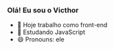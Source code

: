### Olá! Eu sou o Victhor

- 🔭 Hoje trabalho como front-end
- 🌱 Estudando JavaScript
- 😄 Pronouns: ele

